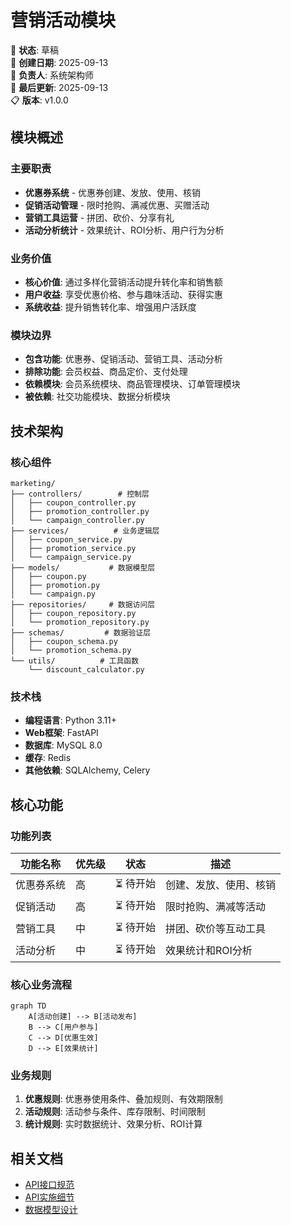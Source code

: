 # 营销活动模块

📝 **状态**: 草稿  
📅 **创建日期**: 2025-09-13  
👤 **负责人**: 系统架构师  
🔄 **最后更新**: 2025-09-13  
📋 **版本**: v1.0.0  

## 模块概述

### 主要职责
- **优惠券系统** - 优惠券创建、发放、使用、核销
- **促销活动管理** - 限时抢购、满减优惠、买赠活动
- **营销工具运营** - 拼团、砍价、分享有礼
- **活动分析统计** - 效果统计、ROI分析、用户行为分析

### 业务价值
- **核心价值**: 通过多样化营销活动提升转化率和销售额
- **用户收益**: 享受优惠价格、参与趣味活动、获得实惠
- **系统收益**: 提升销售转化率、增强用户活跃度

### 模块边界
- **包含功能**: 优惠券、促销活动、营销工具、活动分析
- **排除功能**: 会员权益、商品定价、支付处理
- **依赖模块**: 会员系统模块、商品管理模块、订单管理模块
- **被依赖**: 社交功能模块、数据分析模块

## 技术架构

### 核心组件
```
marketing/
├── controllers/        # 控制层
│   ├── coupon_controller.py
│   ├── promotion_controller.py
│   └── campaign_controller.py
├── services/          # 业务逻辑层
│   ├── coupon_service.py
│   ├── promotion_service.py
│   └── campaign_service.py
├── models/           # 数据模型层
│   ├── coupon.py
│   ├── promotion.py
│   └── campaign.py
├── repositories/     # 数据访问层
│   ├── coupon_repository.py
│   └── promotion_repository.py
├── schemas/         # 数据验证层
│   ├── coupon_schema.py
│   └── promotion_schema.py
└── utils/          # 工具函数
    └── discount_calculator.py
```

### 技术栈
- **编程语言**: Python 3.11+
- **Web框架**: FastAPI
- **数据库**: MySQL 8.0
- **缓存**: Redis
- **其他依赖**: SQLAlchemy, Celery

## 核心功能

### 功能列表
| 功能名称 | 优先级 | 状态 | 描述 |
|---------|--------|------|------|
| 优惠券系统 | 高 | ⏳ 待开始 | 创建、发放、使用、核销 |
| 促销活动 | 高 | ⏳ 待开始 | 限时抢购、满减等活动 |
| 营销工具 | 中 | ⏳ 待开始 | 拼团、砍价等互动工具 |
| 活动分析 | 中 | ⏳ 待开始 | 效果统计和ROI分析 |

### 核心业务流程
```mermaid
graph TD
    A[活动创建] --> B[活动发布]
    B --> C[用户参与]
    C --> D[优惠生效]
    D --> E[效果统计]
```

### 业务规则
1. **优惠规则**: 优惠券使用条件、叠加规则、有效期限制
2. **活动规则**: 活动参与条件、库存限制、时间限制
3. **统计规则**: 实时数据统计、效果分析、ROI计算

## 相关文档
- [API接口规范](./api-spec.md)
- [API实施细节](./api-implementation.md)
- [数据模型设计](../../architecture/data-models.md)